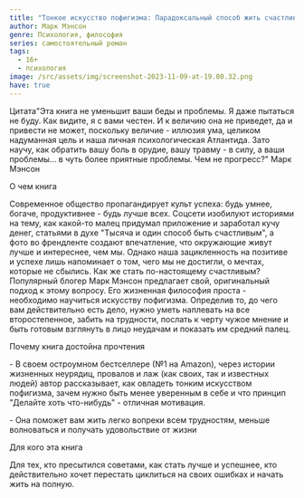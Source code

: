 ```yaml
---
title: "Тонкое искусство пофигизма: Парадоксальный способ жить счастливо"
author: Марк Мэнсон
genre: Психология, философия
series: самостоятельный роман
tags:
  - 16+
  - психология
image: /src/assets/img/screenshot-2023-11-09-at-19.00.32.png
have: true
---
```

Цитата"Эта книга не уменьшит ваши беды и проблемы. Я даже пытаться не буду. Как видите, я с вами честен. И к величию она не приведет, да и привести не может, поскольку величие - иллюзия ума, целиком надуманная цель и наша личная психологическая Атлантида. Зато научу, как обратить вашу боль в орудие, вашу травму - в силу, а ваши проблемы... в чуть более приятные проблемы. Чем не прогресс?" Марк Мэнсон

О чем книга

Современное общество пропагандирует культ успеха: будь умнее, богаче, продуктивнее - будь лучше всех. Соцсети изобилуют историями на тему, как какой-то малец придумал приложение и заработал кучу денег, статьями в духе "Тысяча и один способ быть счастливым", а фото во френдленте создают впечатление, что окружающие живут лучше и интереснее, чем мы. Однако наша зацикленность на позитиве и успехе лишь напоминает о том, чего мы не достигли, о мечтах, которые не сбылись. Как же стать по-настоящему счастливым? Популярный блогер Марк Мэнсон предлагает свой, оригинальный подход к этому вопросу. Его жизненная философия проста - необходимо научиться искусству пофигизма. Определив то, до чего вам действительно есть дело, нужно уметь наплевать на все второстепенное, забить на трудности, послать к черту чужое мнение и быть готовым взглянуть в лицо неудачам и показать им средний палец.



Почему книга достойна прочтения

\- В своем остроумном бестселлере (№1 на Amazon), через истории жизненных неурядиц, провалов и лаж (как своих, так и известных людей) автор рассказывает, как овладеть тонким искусством пофигизма, зачем нужно быть менее уверенным в себе и что принцип "Делайте хоть что-нибудь" - отличная мотивация.

\- Она поможет вам жить легко вопреки всем трудностям, меньше волноваться и получать удовольствие от жизни



Для кого эта книга

Для тех, кто пресытился советами, как стать лучше и успешнее, кто действительно хочет перестать циклиться на своих ошибках и начать жить на полную.
